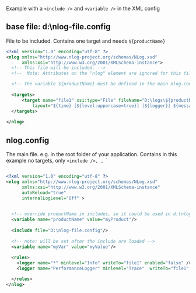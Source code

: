 Example with a `<include />` and  `<variable />` in the XML config


## base file: d:\nlog-file.config

File to be included. 
Contains one target and needs `${productName}`

```xml
<?xml version="1.0" encoding="utf-8" ?>
<nlog xmlns="http://www.nlog-project.org/schemas/NLog.xsd"
      xmlns:xsi="http://www.w3.org/2001/XMLSchema-instance">
  <!-- This file will be included. -->
  <!--  Note: Attributes on the "nlog" element are ignored for this file, the ones of the main config will be used. -->

  <!-- the variable ${productName} must be defined in the main nlog.config -->
  
  <targets>
      <target name="file1" xsi:type="File" fileName="D:\logs\${productName}\${shortdate}.log" 
          layout="${time} [${level:uppercase=true}] |${logger}| ${message} ${exception}|" />
  </targets>
  
</nlog>

```



## nlog.config
The main file. 
e.g. in the root folder of your application. Contains in this example no targets, only `<include />, `<logger />`, `<variable />`


```xml

<?xml version="1.0" encoding="utf-8" ?>
<nlog xmlns="http://www.nlog-project.org/schemas/NLog.xsd"      
      xmlns:xsi="http://www.w3.org/2001/XMLSchema-instance"
      autoReload="true"   
      internalLogLevel="Off" >
               

  <!-- override productName in includes, so it could be used in d:\nlog-file.config -->
  <variable name="productName" value="myProduct"/> 
                           
  <include file="D:\nlog-file.config"/>    
   
  <!-- note: will be set after the include are loaded -->
  <variable name="myVar" value="myValue"/> 
     
  <rules>      
    <logger name="*" minlevel="Info" writeTo="file1" enabled="false" />     
    <logger name="PerformanceLogger" minlevel="Trace"  writeTo="file1" enabled="false" />   <!-- not enabled, only when tracing -->

  </rules>
</nlog>

```
